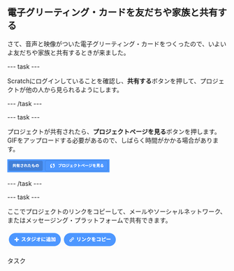 ## 電子グリーティング・カードを友だちや家族と共有する

さて、音声と映像がついた電子グリーティング・カードをつくったので、いよいよ友だちや家族と共有するときが来ました。

--- task ---

Scratchにログインしていることを確認し、**共有する**ボタンを押して、プロジェクトが他の人から見られるようにします。

--- /task ---

--- task ---

プロジェクトが共有されたら、**プロジェクトページを見る**ボタンを押します。 GIFをアップロードする必要があるので、しばらく時間がかかる場合があります。

![プロジェクトページボタンを示す画像](images/projects-page.png)

--- /task ---

--- task ---

ここでプロジェクトのリンクをコピーして、メールやソーシャルネットワーク、またはメッセージング・プラットフォームで共有できます。

![リンクをコピーするボタンを示す画像](images/copy-link.png)

タスク



